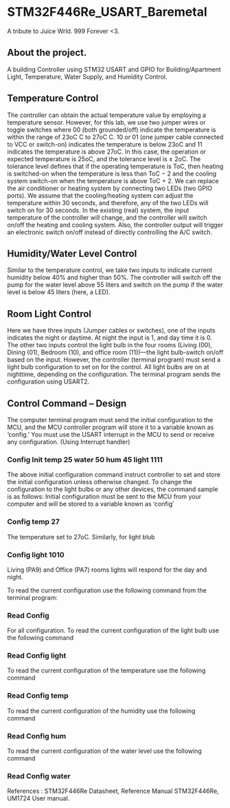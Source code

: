 # STM32F446Re_USART_Baremetal

A tribute to Juice Wrld. 
999 Forever <3.

## About the project.

A building Controller using STM32 USART and GPIO for Building/Apartment Light, Temperature, Water Supply, and Humidity Control.

## Temperature Control

The controller can obtain the actual temperature value by employing a temperature sensor. However, for this lab, we use two jumper wires or toggle switches where 00 (both grounded/off) indicate the temperature is within the range of 23oC C to 27oC C. 10 or 01 (one jumper cable connected to VCC or switch-on) indicates the temperature is below 23oC and 11 indicates the temperature is above 27oC. In this case, the operation or expected temperature is 25oC, and the tolerance level is ± 2oC. The tolerance level defines that if the operating temperature is ToC, then heating is switched-on when the temperature is less than ToC − 2 and the cooling system switch-on when the temperature is above ToC + 2. We can replace the air conditioner or heating system by connecting two LEDs (two GPIO ports). We assume that the cooling/heating system can adjust the temperature within 30 seconds, and therefore, any of the two LEDs will switch on for 30 seconds. In the existing (real) system, the input temperature of the controller will change, and the controller will switch on/off the heating and cooling system. Also, the controller output will trigger an electronic switch on/off instead of directly controlling the A/C switch.

## Humidity/Water Level Control

Similar to the temperature control, we take two inputs to indicate current humidity below 40% and higher than 50%. The controller will switch off the pump for the water level above 55 liters and switch on the pump if the water level is below 45 liters (here, a LED).

## Room Light Control

Here we have three inputs (Jumper cables or switches), one of the inputs indicates the night or daytime. At night the input is 1, and day time it is 0. The other two inputs control the light bulb in the four rooms (Living (00), Dining (01), Bedroom (10), and office room (11))—the light bulb-switch on/off based on the input. However, the controller (terminal program) must send a light bulb configuration to set on for the control. All light bulbs are on at nighttime, depending on the configuration. The terminal program sends the configuration using USART2.

## Control Command – Design

The computer terminal program must send the initial configuration to the MCU, and the MCU controller program will store it to a variable known as ‘config.’ You must use the USART interrupt in the MCU to send or receive any configuration. (Using Interrupt handler)

### Config Init temp 25 water 50 hum 45 light 1111

The above initial configuration command instruct controller to set and store the initial configuration unless otherwise changed. To change the configuration to the light bulbs or any other devices, the command sample is as follows: Initial configuration must be sent to the MCU from your computer and will be stored to a variable known as ‘config’

### Config temp 27

The temperature set to 27oC. Similarly, for light blub

### Config light 1010

Living (PA9) and Office (PA7) rooms lights will respond for the day and night. 

To read the current configuration
use the following command from the terminal program:

### Read Config

For all configuration. 
To read the current configuration of the light bulb use the following command

### Read Config light

To read the current configuration of the temperature use the following command

### Read Config temp

To read the current configuration of the humidity use the following command

### Read Config hum

To read the current configuration of the water level use the following command

### Read Config water

References : STM32F446Re Datasheet, Reference Manual STM32F446Re, UM1724 User manual.
